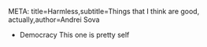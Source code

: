 META: title=Harmless,subtitle=Things that I think are good, actually,author=Andrei Sova


- Democracy
This one is pretty self

